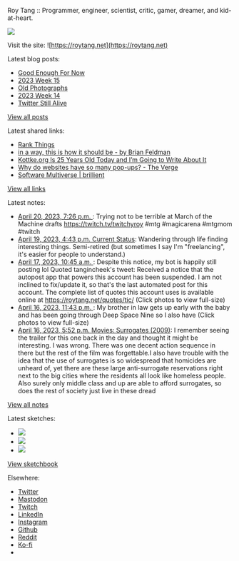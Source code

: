 Roy Tang :: Programmer, engineer, scientist, critic, gamer, dreamer, and kid-at-heart.

![](https://roytang.net/static/img/profile.jpg)

Visit the site: ![https://roytang.net](https://roytang.net)

Latest blog posts:

- [Good Enough For Now](https://roytang.net/2023/04/good-enough/)
- [2023 Week 15](https://roytang.net/2023/04/2023-week-15/)
- [Old Photographs](https://roytang.net/2023/04/old-photographs/)
- [2023 Week 14](https://roytang.net/2023/04/2023-week-14/)
- [Twitter Still Alive](https://roytang.net/2023/04/twitter-still-alive/)

[View all posts](https://roytang.net/blog)

Latest shared links:

- [Rank Things](https://roytang.net/2023/04/6bb14c88171a2287a94441951551b315/)
- [in a way, this is how it should be - by Brian Feldman](https://roytang.net/2023/04/efa3ac4011b6796a77b75a2c8a91907f/)
- [Kottke.org Is 25 Years Old Today and I’m Going to Write About It](https://roytang.net/2023/04/312e8d56a905c1e11babe78cdf7b2c06/)
- [Why do websites have so many pop-ups? - The Verge](https://roytang.net/2023/04/d2efc98dd14da8c984fef54ce6be90d5/)
- [Software Multiverse | brillient](https://roytang.net/2023/04/3728405de2d29c7ef52d9e80a9b35ffc/)

[View all links](https://roytang.net/links)

Latest notes:

- [April 20, 2023, 7:26 p.m. ](https://roytang.net/2023/04/66f29ac609a45a54c0404cc238c34b3a/): Trying not to be terrible at March of the Machine drafts https://twitch.tv/twitchyroy #mtg #magicarena #mtgmom #twitch
- [April 19, 2023, 4:43 p.m. Current Status](https://roytang.net/2023/04/current-status/): Wandering through life finding interesting things. Semi-retired (but sometimes I say I&#x27;m &quot;freelancing&quot;, it&#x27;s easier for people to understand.)
- [April 17, 2023, 10:45 a.m. ](https://roytang.net/2023/04/1647793479073042433/): Despite this notice, my bot is happily still posting lol Quoted tangincheek&#x27;s tweet: Received a notice that the autopost app that powers this account has been suspended. I am not inclined to fix/update it, so that&#x27;s the last automated post for this account. The complete list of quotes this account uses is available online at https://roytang.net/quotes/tic/ (Click photos to view full-size)
- [April 16, 2023, 11:43 p.m. ](https://roytang.net/2023/04/1647626721330606080/): My brother in law gets up early with the baby and has been going through Deep Space Nine so I also have (Click photos to view full-size)
- [April 16, 2023, 5:52 p.m. Movies: Surrogates (2009)](https://roytang.net/2023/04/surrogates-2009/): I remember seeing the trailer for this one back in the day and thought it might be interesting. I was wrong. There was one decent action sequence in there but the rest of the film was forgettable.I also have trouble with the idea that the use of surrogates is so widespread that homicides are unheard of, yet there are these large anti-surrogate reservations right next to the big cities where the residents all look like homeless people. Also surely only middle class and up are able to afford surrogates, so does the rest of society just live in these dread

[View all notes](https://roytang.net/notes)

Latest sketches:


- ![](https://roytang.net/media/cache/3c/da/3cda657c471879c3cfa81b898b810cd6.jpg)
- ![](https://roytang.net/media/cache/a2/60/a260eacc913ee7c542024b154923702f.jpg)
- ![](https://roytang.net/media/cache/e0/88/e0888b7f7a1e342aba8cced2a0784cc4.jpg)

[View sketchbook](https://roytang.net/albums/sketchbook)


Elsewhere:

- [Twitter](https://twitter.com/roytang)
- [Mastodon](https://indieweb.social/@roytang)
- [Twitch](https://twitch.tv/twitchyroy)
- [LinkedIn](https://www.linkedin.com/in/roytang)
- [Instagram](https://instagram.com/roytang0400)
- [Github](https://github.com/roytang)
- [Reddit](https://reddit.com/u/hungryroy)
- [Ko-fi](https://ko-fi.com/roytang)
- [](mailto:hello@roytang.net)